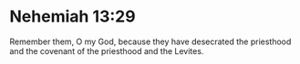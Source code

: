 # Nehemiah 13:29

Remember them, O my God, because they have desecrated the priesthood and the covenant of the priesthood and the Levites.

